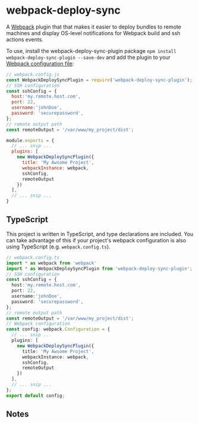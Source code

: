 # webpack-deploy-sync

A [Webpack](https://webpack.github.io/) plugin that that makes it easier to deploy bundles to remote machines and display OS-level notifications for Webpack build and ssh actions events.


To use, install the webpack-deploy-sync-plugin package `npm install webpack-deploy-sync-plugin --save-dev` and add the plugin to your [Webpack configuration file](https://webpack.github.io/docs/configuration.html):

```javascript
// webpack.config.js
const WebpackDeploySyncPlugin = require('webpack-deploy-sync-plugin');
// SSH configuration
const sshConfig = {
  host:'my.remote.host.com',
  port: 22,
  username:'johnDoe',
  password: 'securepassword',
};
// remote output path
const remoteOutput = '/var/www/my_project/dist';

module.exports = {
  // ... snip ...
  plugins: [
    new WebpackDeploySyncPlugin({
      title: 'My Awsome Project',
      webpackInstance: webpack,
      sshConfig,
      remoteOutput
    })
  ],
  // ... snip ...
}
```


TypeScript
----------
This project is written in TypeScript, and type declarations are included. You can take advantage of this if your project's webpack configuration is also using TypeScript (e.g. `webpack.config.ts`).

```typescript
// webpack.config.ts
import * as webpack from 'webpack'
import * as WebpackDeploySyncPlugin from 'webpack-deploy-sync-plugin';
// SSH configuration
const sshConfig = {
  host:'my.remote.host.com',
  port: 22,
  username:'johnDoe',
  password: 'securepassword',
};
// remote output path
const remoteOutput = '/var/www/my_project/dist';
// Webpack configuration
const config: webpack.Configuration = {
  // ... snip ...
  plugins: [
    new WebpackDeploySyncPlugin({
      title: 'My Awsome Project',
      webpackInstance: webpack,
      sshConfig,
      remoteOutput
    })
  ],
  // ... snip ...
};
export default config;
```

Notes
-----


